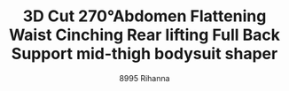 ---
layout: product
title: 3D Cut 270°Abdomen Flattening Waist Cinching Rear lifting Full Back Support mid-thigh bodysuit shaper 
subtitle: 8995 Rihanna
price: '38.00'
feature_image: 
  - /shaping-lingerie/8995-front.jpg
  - /shaping-lingerie/8995-back.jpg
categories: 
  - Tummy & Waist
  - Back Support
  - Rear & Hips
  - Thighs & Legs
  - Full Body
  - Bust
  - Bodysuits
---